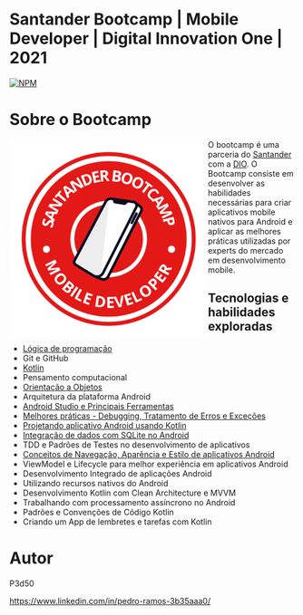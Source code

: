 # Santander Bootcamp | Mobile Developer | Digital Innovation One | 2021
 
[![NPM](https://img.shields.io/npm/l/react)](https://github.com/P3d50/Santander-Bootcamp-Mobile-Developer-Digital-Innovation-One-2021/blob/main/LICENSE) 

# Sobre o Bootcamp

<img src="https://github.com/P3d50/Santander-Bootcamp-Mobile-Developer-Digital-Innovation-One-2021/blob/main/assets/Santander%20Mobile%20Developer.png" align="left" height="350" width="350" >O bootcamp é uma parceria do <a href="https://www.becas-santander.com/">Santander<a/>  com a <a href="https://digitalinnovation.one/">DIO</a>. O Bootcamp consiste em desenvolver as habilidades necessárias para criar aplicativos mobile nativos para Android e aplicar as melhores práticas utilizadas por experts do mercado em desenvolvimento mobile. 


## Tecnologias e habilidades exploradas
- <a href="https://github.com/P3d50/Santander-Bootcamp-Kotlin-Mobile-Developer-Digital-Innovation-One-2021/tree/main/Introdu%C3%A7%C3%A3o%20a%20l%C3%B3gica%20de%20programa%C3%A7%C3%A3o">Lógica de programação</a>
- Git e GitHub
- <a href="https://github.com/P3d50/Santander-Bootcamp-Kotlin-Mobile-Developer-Digital-Innovation-One-2021/tree/main/ColecoesArraysListas">Kotlin</a>
- Pensamento computacional
- <a href="https://github.com/P3d50/Santander-Bootcamp-Kotlin-Mobile-Developer-Digital-Innovation-One-2021/tree/main/IntroducaoOOComKotlin"> Orientação a Objetos</a>
- Arquitetura da plataforma Android
- <a href="https://github.com/P3d50/Santander-Bootcamp-Kotlin-Mobile-Developer-Digital-Innovation-One-2021/tree/main/AndroidStudioFerramentasAppCalculadora"> Android Studio e Principais Ferramentas</a>
- <a href="https://github.com/P3d50/Santander-Bootcamp-Kotlin-Mobile-Developer-Digital-Innovation-One-2021/tree/main/DIO-android-aula-6-error-debug-master">Melhores práticas - Debugging, Tratamento de Erros e Exceções</a>
- <a href="https://github.com/P3d50/Santander-Bootcamp-Kotlin-Mobile-Developer-Digital-Innovation-One-2021/tree/main/ProjetandoAplicativoAndroidComKotlin">Projetando aplicativo Android usando Kotlin</a>
- <a href="https://github.com/P3d50/listacontatos-bootcamp-kotlin">Integração de dados com SQLite no Android</a>
- TDD e Padrões de Testes no desenvolvimento de aplicativos
- <a href="https://github.com/P3d50/Santander-Bootcamp-Kotlin-Mobile-Developer-Digital-Innovation-One-2021/tree/main/ConceitosDeNavegacaoAparenciaEEstiloDeAplicativosAndroid">Conceitos de Navegação, Aparência e Estilo de aplicativos Android</a>
- <a href="https://github.com/P3d50/Santander-Bootcamp-Kotlin-Mobile-Developer-Digital-Innovation-One-2021/tree/main/ViewModelELifecycleParaMelhorExperienciaEmAplicativosAndroid"></a>ViewModel e Lifecycle para melhor experiência em aplicativos Android
- Desenvolvimento Integrado de aplicações Android
- Utilizando recursos nativos do Android
- Desenvolvimento Kotlin com Clean Architecture e MVVM
- Trabalhando com processamento assíncrono no Android
- Padrões e Convenções de Código Kotlin
- Criando um App de lembretes e tarefas com Kotlin

# Autor

P3d50

https://www.linkedin.com/in/pedro-ramos-3b35aaa0/

